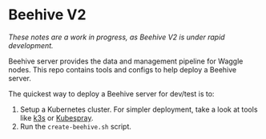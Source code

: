 # Beehive V2

*These notes are a work in progress, as Beehive V2 is under rapid development.*

Beehive server provides the data and management pipeline for Waggle nodes. This repo contains
tools and configs to help deploy a Beehive server.

The quickest way to deploy a Beehive server for dev/test is to:
1. Setup a Kubernetes cluster. For simpler deployment, take a look at tools like [k3s](https://k3s.io) or [Kubespray](https://kubespray.io/).
2. Run the `create-beehive.sh` script.

